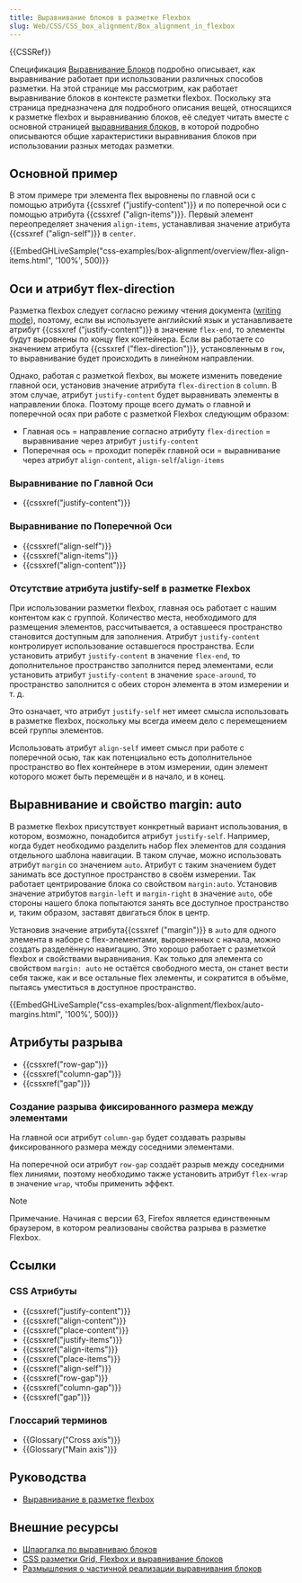 ```yaml
---
title: Выравнивание блоков в разметке Flexbox
slug: Web/CSS/CSS_box_alignment/Box_alignment_in_flexbox
---
```


{{CSSRef}}

Спецификация [Выравнивание Блоков](/ru/docs/Web/CSS/CSS_Box_Alignment) подробно описывает, как выравнивание работает при использовании различных способов разметки. На этой странице мы рассмотрим, как работает выравнивание блоков в контексте разметки flexbox. Поскольку эта страница предназначена для подробного описания вещей, относящихся к разметке flexbox и выравниванию блоков, её следует читать вместе с основной страницей [выравнивания блоков](/ru/docs/Web/CSS/CSS_Box_Alignment), в которой подробно описываются общие характеристики выравнивания блоков при использовании разных методах разметки.

## Основной пример

В этом примере три элемента flex выровнены по главной оси с помощью атрибута {{cssxref ("justify-content")}} и по поперечной оси с помощью атрибута {{cssxref ("align-items")}}. Первый элемент переопределяет значения `align-items`, устанавливая значение атрибута {{cssxref ("align-self")}} в `center`.

{{EmbedGHLiveSample("css-examples/box-alignment/overview/flex-align-items.html", '100%', 500)}}

## Оси и атрибут flex-direction

Разметка flexbox следует согласно режиму чтения документа ([writing mode](/ru/docs/Web/CSS/writing-mode)), поэтому, если вы используете английский язык и устанавливаете атрибут {{cssxref ("justify-content")}} в значение `flex-end`, то элементы будут выровнены по концу flex контейнера. Если вы работаете со значением атрибута {{cssxref ("flex-direction")}}, установленным в `row`, то выравнивание будет происходить в линейном направлении.

Однако, работая с разметкой flexbox, вы можете изменить поведение главной оси, установив значение атрибута `flex-direction` в `column`. В этом случае, атрибут `justify-content` будет выравнивать элементы в направлении блока. Поэтому проще всего думать о главной и поперечной осях при работе с разметкой Flexbox следующим образом:

- Главная ось = направление согласно атрибуту `flex-direction` = выравнивание через атрибут `justify-content`
- Поперечная ось = проходит поперёк главной оси = выравнивание через атрибут `align-content`, `align-self`/`align-items`

### Выравнивание по Главной Оси

- {{cssxref("justify-content")}}

### Выравнивание по Поперечной Оси

- {{cssxref("align-self")}}
- {{cssxref("align-items")}}
- {{cssxref("align-content")}}

### Отсутствие атрибута justify-self в разметке Flexbox

При использовании разметки flexbox, главная ось работает с нашим контентом как с группой. Количество места, необходимого для размещения элементов, рассчитывается, а оставшееся пространство становится доступным для заполнения. Атрибут `justify-content` контролирует использование оставшегося пространства. Если установить атрибут `justify-content` в значение `flex-end`, то дополнительное пространство заполнится перед элементами, если установить атрибут `justify-content` в значение `space-around`, то пространство заполнится с обеих сторон элемента в этом измерении и т. д.

Это означает, что атрибут `justify-self` нет имеет смысла использовать в разметке flexbox, поскольку мы всегда имеем дело с перемещением всей группы элементов.

Использовать атрибут `align-self` имеет смысл при работе с поперечной осью, так как потенциально есть дополнительное пространство во flex контейнере в этом измерении, один элемент которого может быть перемещён и в начало, и в конец.

## Выравнивание и свойство margin: auto

В разметке flexbox присутствует конкретный вариант использования, в котором, возможно, понадобится атрибут `justify-self`. Например, когда будет необходимо разделить набор flex элементов для создания отдельного шаблона навигации. В таком случае, можно использовать атрибут `margin` со значением `auto`. Атрибут с таким значением будет занимать все доступное пространство в своём измерении. Так работает центрирование блока со свойством `margin:auto`. Установив значение атрибутов `margin-left` и `margin-right` в значение `auto`, обе стороны нашего блока попытаются занять все доступное пространство и, таким образом, заставят двигаться блок в центр.

Установив значение атрибута{{cssxref ("margin")}} в `auto` для одного элемента в наборе с flex-элементами, выровненных с начала, можно создать разделённую навигацию. Это хорошо работает с разметкой flexbox и свойствами выравнивания. Как только для элемента со свойством `margin: auto` не остаётся свободного места, он станет вести себя также, как и все остальные flex элементы, и сократится в объёме, пытаясь уместиться в доступное пространство.

{{EmbedGHLiveSample("css-examples/box-alignment/flexbox/auto-margins.html", '100%', 500)}}

## Атрибуты разрыва

- {{cssxref("row-gap")}}
- {{cssxref("column-gap")}}
- {{cssxref("gap")}}

### Создание разрыва фиксированного размера между элементами

На главной оси атрибут `column-gap` будет создавать разрывы фиксированного размера между соседними элементами.

На поперечной оси атрибут `row-gap` создаёт разрыв между соседними flex линиями, поэтому необходимо также установить атрибут `flex-wrap` в значение `wrap`, чтобы применить эффект.

> [!NOTE]
> Примечание. Начиная с версии 63, Firefox является единственным браузером, в котором реализованы свойства разрыва в разметке Flexbox.

## Ссылки

### CSS Атрибуты

- {{cssxref("justify-content")}}
- {{cssxref("align-content")}}
- {{cssxref("place-content")}}
- {{cssxref("justify-items")}}
- {{cssxref("align-items")}}
- {{cssxref("place-items")}}
- {{cssxref("align-self")}}
- {{cssxref("row-gap")}}
- {{cssxref("column-gap")}}
- {{cssxref("gap")}}

### Глоссарий терминов

- {{Glossary("Cross axis")}}
- {{Glossary("Main axis")}}

## Руководства

- [Выравнивание в разметке flexbox](/ru/docs/Web/CSS/CSS_Flexible_Box_Layout/Aligning_Items_in_a_Flex_Container)

## Внешние ресурсы

- [Шпаргалка по выравниваю блоков](https://rachelandrew.co.uk/css/cheatsheets/box-alignment)
- [CSS разметки Grid, Flexbox и выравнивание блоков](https://www.smashingmagazine.com/2016/11/css-grids-flexbox-box-alignment-new-layout-standard/)
- [Размышления о частичной реализации выравнивания блоков](https://blogs.igalia.com/jfernandez/2017/05/03/can-i-use-css-box-alignment/)
